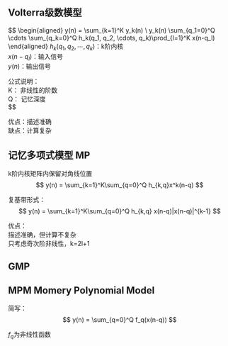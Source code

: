 ## Volterra级数模型

$$
\begin{aligned}
y(n) = \sum_{k=1}^K y_k(n)   \\
y_k(n) \sum_{q_1=0}^Q \cdots \sum_{q_k=0}^Q h_k(q_1, q_2, \cdots, q_k)\prod_{l=1}^K x(n-q_l)
\end{aligned}
$h_k(q_1, q_2, \cdots, q_k)$：k阶内核  
$x(n-q_l)$：输入信号  
$y(n)$：输出信号  

公式说明：  
K： 非线性的阶数  
Q： 记忆深度  
$$

优点：描述准确  
缺点：计算复杂  

## 记忆多项式模型 MP

k阶内核矩阵内保留对角线位置  
$$
y(n) = \sum_{k=1}^K\sum_{q=0}^Q h_{k,q}x^k(n-q)
$$

复基带形式：  
$$
y(n) = \sum_{k=1}^K\sum_{q=0}^Q h_{k,q} x(n-q)|x(n-q)|^{k-1}
$$

优点：  
描述准确，但计算不复杂  
只考虑奇次阶非线性，k=2l+1  

## GMP

## MPM Momery Polynomial Model

简写：  
$$
y(n) = \sum_{q=0}^Q f_q(x(n-q))
$$

$f_q$为非线性函数  
